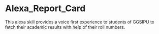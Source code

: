 # Alexa_Report_Card
This alexa skill provides a voice first experience to students of GGSIPU to fetch their academic results with help of their roll numbers.
